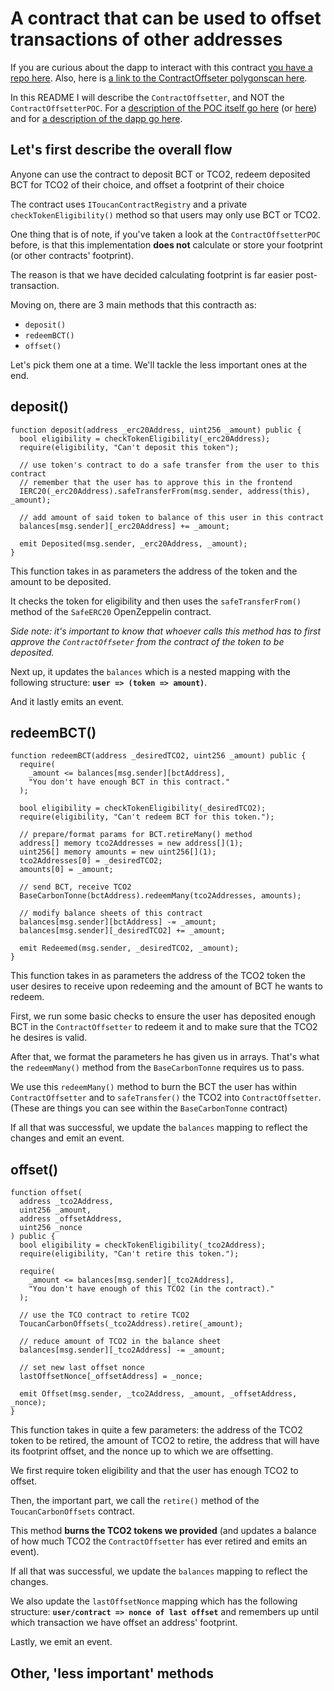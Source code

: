 # A contract that can be used to offset transactions of other addresses

If you are curious about the dapp to interact with this contract [you have a repo here](https://github.com/lazaralex98/contract-offsetter-ui). Also, here is [a link to the ContractOffseter polygonscan here](https://mumbai.polygonscan.com/address/0x4F828CeDAfcBa0cDd2d9Ace14caFfb0b1FaF9199).

In this README I will describe the `ContractOffsetter`, and NOT the `ContractOffsetterPOC`. For a [description of the POC itself go here](https://www.alexlazar.dev/posts/contract-offsetter-poc) (or [here](https://github.com/lazaralex98/alexlazar.dev/blob/main/_posts/contract-offsetter-poc.md)) and for [a description of the dapp go here](https://github.com/lazaralex98/contract-offsetter-ui/blob/main/README.md).

## Let's first describe the overall flow

Anyone can use the contract to deposit BCT or TCO2, redeem deposited BCT for TCO2 of their choice, and offset a footprint of their choice

The contract uses `IToucanContractRegistry` and a private `checkTokenEligibility()` method so that users may only use BCT or TCO2.

One thing that is of note, if you've taken a look at the `ContractOffsetterPOC` before, is that this implementation **does not** calculate or store your footprint (or other contracts' footprint).

The reason is that we have decided calculating footprint is far easier post-transaction.

Moving on, there are 3 main methods that this contracth as:

- `deposit()`
- `redeemBCT()`
- `offset()`

Let's pick them one at a time. We'll tackle the less important ones at the end.

## deposit()

```solidity
function deposit(address _erc20Address, uint256 _amount) public {
  bool eligibility = checkTokenEligibility(_erc20Address);
  require(eligibility, "Can't deposit this token");

  // use token's contract to do a safe transfer from the user to this contract
  // remember that the user has to approve this in the frontend
  IERC20(_erc20Address).safeTransferFrom(msg.sender, address(this), _amount);

  // add amount of said token to balance of this user in this contract
  balances[msg.sender][_erc20Address] += _amount;

  emit Deposited(msg.sender, _erc20Address, _amount);
}

```

This function takes in as parameters the address of the token and the amount to be deposited.

It checks the token for eligibility and then uses the `safeTransferFrom()` method of the `SafeERC20` OpenZeppelin contract.

_Side note: it's important to know that whoever calls this method has to first approve the `ContractOffseter` from the contract of the token to be deposited._

Next up, it updates the `balances` which is a nested mapping with the following structure: **`user => (token => amount)`**.

And it lastly emits an event.

## redeemBCT()

```solidity
function redeemBCT(address _desiredTCO2, uint256 _amount) public {
  require(
    _amount <= balances[msg.sender][bctAddress],
    "You don't have enough BCT in this contract."
  );

  bool eligibility = checkTokenEligibility(_desiredTCO2);
  require(eligibility, "Can't redeem BCT for this token.");

  // prepare/format params for BCT.retireMany() method
  address[] memory tco2Addresses = new address[](1);
  uint256[] memory amounts = new uint256[](1);
  tco2Addresses[0] = _desiredTCO2;
  amounts[0] = _amount;

  // send BCT, receive TCO2
  BaseCarbonTonne(bctAddress).redeemMany(tco2Addresses, amounts);

  // modify balance sheets of this contract
  balances[msg.sender][bctAddress] -= _amount;
  balances[msg.sender][_desiredTCO2] += _amount;

  emit Redeemed(msg.sender, _desiredTCO2, _amount);
}

```

This function takes in as parameters the address of the TCO2 token the user desires to receive upon redeeming and the amount of BCT he wants to redeem.

First, we run some basic checks to ensure the user has deposited enough BCT in the `ContractOffsetter` to redeem it and to make sure that the TCO2 he desires is valid.

After that, we format the parameters he has given us in arrays. That's what the `redeemMany()` method from the `BaseCarbonTonne` requires us to pass.

We use this `redeemMany()` method to burn the BCT the user has within `ContractOffsetter` and to `safeTransfer()` the TCO2 into `ContractOffsetter`. (These are things you can see within the `BaseCarbonTonne` contract)

If all that was successful, we update the `balances` mapping to reflect the changes and emit an event.

## offset()

```solidity
function offset(
  address _tco2Address,
  uint256 _amount,
  address _offsetAddress,
  uint256 _nonce
) public {
  bool eligibility = checkTokenEligibility(_tco2Address);
  require(eligibility, "Can't retire this token.");

  require(
    _amount <= balances[msg.sender][_tco2Address],
    "You don't have enough of this TCO2 (in the contract)."
  );

  // use the TCO contract to retire TCO2
  ToucanCarbonOffsets(_tco2Address).retire(_amount);

  // reduce amount of TCO2 in the balance sheet
  balances[msg.sender][_tco2Address] -= _amount;

  // set new last offset nonce
  lastOffsetNonce[_offsetAddress] = _nonce;

  emit Offset(msg.sender, _tco2Address, _amount, _offsetAddress, _nonce);
}

```

This function takes in quite a few parameters: the address of the TCO2 token to be retired, the amount of TCO2 to retire, the address that will have its footprint offset, and the nonce up to which we are offsetting.

We first require token eligibility and that the user has enough TCO2 to offset.

Then, the important part, we call the `retire()` method of the `ToucanCarbonOffsets` contract.

This method **burns the TCO2 tokens we provided** (and updates a balance of how much TCO2 the `ContractOffsetter` has ever retired and emits an event).

If all that was successful, we update the `balances` mapping to reflect the changes.

We also update the `lastOffsetNonce` mapping which has the following structure: **`user/contract => nonce of last offset`** and remembers up until which transaction we have offset an address' footprint.

Lastly, we emit an event.

## Other, 'less important' methods
